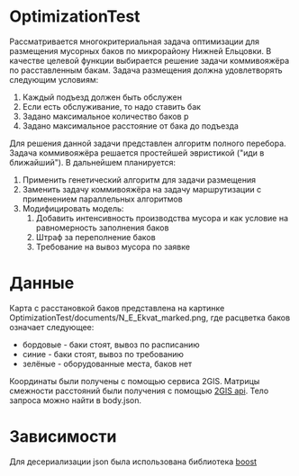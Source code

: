# OptimizationTest
Рассматривается многокритериальная задача оптимизации для размещения мусорных баков по микрорайону Нижней Ельцовки. В качестве целевой функции выбирается решение задачи коммивояжёра по расставленным бакам. Задача размещения должна удовлетворять следующим условиям:

1. Каждый подъезд должен быть обслужен
1. Если есть обслуживание, то надо ставить бак
1. Задано максимальное количество баков p
1. Задано максимальное расстояние от бака до подъезда 

Для решения данной задачи представлен алгоритм полного перебора. Задача коммивояжёра решается простейшей эвристикой ("иди в ближайший"). В дальнейшем планируется:

1. Применить генетический алгоритм для задачи размещения
1. Заменить задачу коммивояжёра на задачу маршрутизации с применением параллельных алгоритмов
1. Модифицировать модель:
   1. Добавить интенсивность производства мусора и как условие на равномерность заполнения баков 
   1. Штраф за переполнение баков
   1. Требование на вывоз мусора по заявке
   
# Данные
Карта с расстановкой баков представлена на картинке OptimizationTest/documents/N_E_Ekvat_marked.png, где расцветка баков означает следующее:

* бордовые - баки стоят, вывоз по расписанию
* синие - баки стоят, вывоз по требованию
* зелёные - оборудованные места, баков нет

Координаты были получены с помощью сервиса 2GIS. Матрицы смежности расстояний были получения с помощью [2GIS api](https://docs.2gis.com/ru/api/navigation/distance-matrix/overview). Тело запроса можно найти в body.json.

# Зависимости
Для десериализации json была использована библиотека [boost](https://stackoverflow.com/questions/36519453/setup-boost-in-clion)
